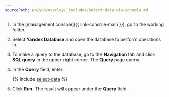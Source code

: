 ```yaml
---
sourcePath: en/ydb/overlay/_includes/select-data-via-console.md
---
```

1. In the [management console]({{ link-console-main }}), go to the working folder.
1. Select **Yandex Database** and open the database to perform operations in.
1. To make a query to the database, go to the **Navigation** tab and click **SQL query** in the upper-right corner. The **Query** page opens.
1. In the **Query** field, enter:

    {% include [select-data](queries/select-from-3-columns.md) %}

1. Click **Run**. The result will appear under the **Query** field.